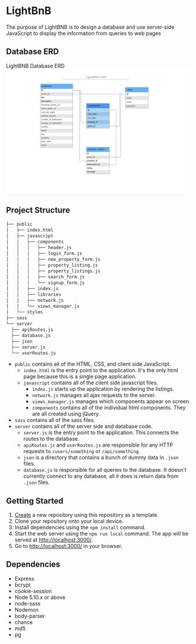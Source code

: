 # LightBnB

The purpose of LightBNB is to design a database and use server-side JavaScript to display the information from queries to web pages

## Database ERD
LightBNB Database ERD
!["LightBNB ERD"](https://github.com/Davichavix/LightBNB/blob/main/LightBnB_WebApp/docs/LightBnb_ERD.png?raw=true)

## Project Structure

```
├── public
│   ├── index.html
│   ├── javascript
│   │   ├── components 
│   │   │   ├── header.js
│   │   │   ├── login_form.js
│   │   │   ├── new_property_form.js
│   │   │   ├── property_listing.js
│   │   │   ├── property_listings.js
│   │   │   ├── search_form.js
│   │   │   └── signup_form.js
│   │   ├── index.js
│   │   ├── libraries
│   │   ├── network.js
│   │   └── views_manager.js
│   └── styles
├── sass
└── server
  ├── apiRoutes.js
  ├── database.js
  ├── json
  ├── server.js
  └── userRoutes.js
```

* `public` contains all of the HTML, CSS, and client side JavaScript. 
  * `index.html` is the entry point to the application. It's the only html page because this is a single page application.
  * `javascript` contains all of the client side javascript files.
    * `index.js` starts up the application by rendering the listings.
    * `network.js` manages all ajax requests to the server.
    * `views_manager.js` manages which components appear on screen.
    * `components` contains all of the individual html components. They are all created using jQuery.
* `sass` contains all of the sass files. 
* `server` contains all of the server side and database code.
  * `server.js` is the entry point to the application. This connects the routes to the database.
  * `apiRoutes.js` and `userRoutes.js` are responsible for any HTTP requests to `/users/something` or `/api/something`. 
  * `json` is a directory that contains a bunch of dummy data in `.json` files.
  * `database.js` is responsible for all queries to the database. It doesn't currently connect to any database, all it does is return data from `.json` files.

## Getting Started

1. [Create](https://docs.github.com/en/repositories/creating-and-managing-repositories/creating-a-repository-from-a-template) a new repository using this repository as a template.
2. Clone your repository onto your local device.
3. Install dependencies using the `npm install` command.
3. Start the web server using the `npm run local` command. The app will be served at <http://localhost:3000/>.
4. Go to <http://localhost:3000/> in your browser.

## Dependencies

- Express
- bcrypt
- cookie-session
- Node 5.10.x or above
- node-sass
- Nodemon
- body-parser
- chance
- md5
- pg